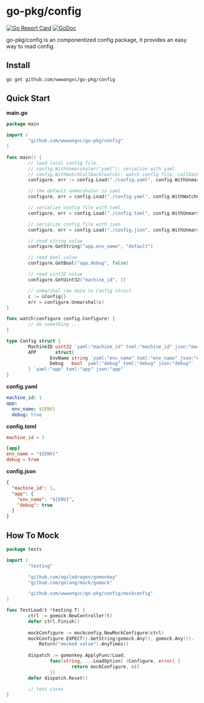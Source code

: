 # go-pkg/config

[![Go Report Card](https://goreportcard.com/badge/github.com/wwwangxc/go-pkg/config)](https://goreportcard.com/report/github.com/wwwangxc/go-pkg/config)
[![GoDoc](https://pkg.go.dev/badge/github.com/wwwangxc/go-pkg/config?status.svg)](https://pkg.go.dev/github.com/wwwangxc/go-pkg/config)

go-pkg/config is an componentized config package, it provides an easy way to read config.

## Install

```sh
go get github.com/wwwangxc/go-pkg/config
```

## Quick Start

**main.go**

```go
package main

import (
        "github.com/wwwangxc/go-pkg/config"
)

func main() {
        // load local config file.
        // config.WithUnmarshaler("yaml"): serialize with yaml.
        // config.WithWatchCallback(watch): watch config file, callback watch funcation when config file changed.
        configure, err := config.Load("./config.yaml", config.WithUnmarshaler("yaml"), config.WithWatchCallback(watch))

        // the default unmarshaler is yaml
        configure, err = config.Load("./config.yaml", config.WithWatchCallback(watch))

        // serialize config file with toml
        configure, err = config.Load("./config.toml", config.WithUnmarshaler("toml"))

        // serialize config file with json
        configure, err = config.Load("./config.json", config.WithUnmarshaler("json"))

        // read string value
        configure.GetString("app.env_name", "default")

        // read bool value
        configure.GetBool("app.debug", false)

        // read uint32 value
        configure.GetUint32("machine_id", 1)

        // unmarshal raw data to Config struct
        c := &Config{}
        err = configure.Unmarshal(c)
}

func watch(configure config.Configure) {
        // do something ...
}

type Config struct {
        MachineID uint32 `yaml:"machine_id" toml:"machine_id" json:"machine_id"`
        APP       struct{
                EnvName string `yaml:"env_name" toml:"env_name" json:"env_name"`
                Debug   bool `yaml:"debug" toml:"debug" json:"debug"`
        } `yaml:"app" toml:"app" json:"app"`
}
```

**config.yaml**

```yaml
machine_id: 1
app:
  env_name: ${ENV}
  debug: true
```

**config.toml**

```toml
machine_id = 1

[app]
env_name = "${ENV}"
debug = true
```

**config.json**

```json
{
  "machine_id": 1,
  "app": {
    "env_name": "${ENV}",
    "debug": true
  }
}
```

## How To Mock

```go
package tests

import (
        "testing"

        "github.com/agiledragon/gomonkey"
        "github.com/golang/mock/gomock"

        "github.com/wwwangxc/go-pkg/config/mockconfig"
)

func TestLoad(t *testing.T) {
        ctrl := gomock.NewController(t)
        defer ctrl.Finish()
        
        mockConfigure := mockconfig.NewMockConfigure(ctrl)
        mockConfigure.EXPECT().GetString(gomock.Any(), gomock.Any()).
            Return("mocked value").AnyTimes()
        
        dispatch := gomonkey.ApplyFunc(Load,
       	        func(string, ...LoadOption) (Configure, error) {
       	                return mockConfigure, nil
       	        })
        defer dispatch.Reset()

        // test cases
}
```
